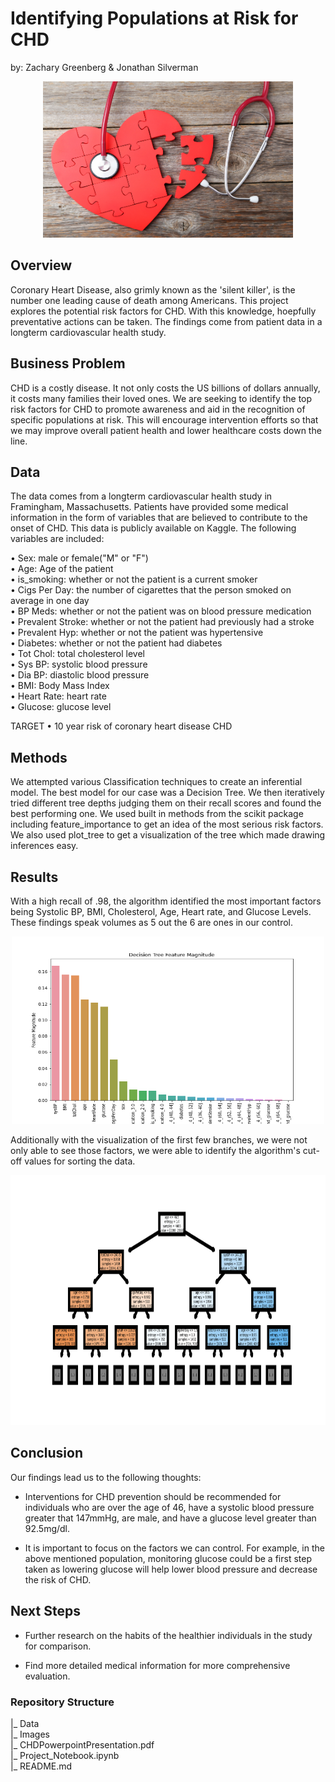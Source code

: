 # Identifying Populations at Risk for CHD
by: Zachary Greenberg & Jonathan Silverman

<p align="center"><img src="https://github.com/zachagreenberg/Cardiovascular_Disease/blob/main/Images/Readme_Cover.jpg" width="400" height="250" /></p>

## Overview

Coronary Heart Disease, also grimly known as the 'silent killer', is the number one leading cause of death among Americans. This project explores the potential risk factors for CHD. With this knowledge, hoepfully preventative actions can be taken. The findings come from patient data in a longterm cardiovascular health study. 

## Business Problem

CHD is a costly disease. It not only costs the US billions of dollars annually, it costs many families their loved ones. We are seeking to identify the top risk factors for CHD to promote awareness and aid in the recognition of specific populations at risk. This will encourage intervention efforts so that we may improve overall patient health and lower healthcare costs down the line. 

## Data

The data comes from a longterm cardiovascular health study in Framingham, Massachusetts. Patients have provided some medical information in the form of variables that are believed to contribute to the onset of CHD. This data is publicly available on Kaggle. The following variables are included:

• Sex: male or female("M" or "F")    
• Age: Age of the patient    
• is_smoking: whether or not the patient is a current smoker    
• Cigs Per Day: the number of cigarettes that the person smoked on average in one day    
• BP Meds: whether or not the patient was on blood pressure medication    
• Prevalent Stroke: whether or not the patient had previously had a stroke   
• Prevalent Hyp: whether or not the patient was hypertensive   
• Diabetes: whether or not the patient had diabetes   
• Tot Chol: total cholesterol level   
• Sys BP: systolic blood pressure   
• Dia BP: diastolic blood pressure   
• BMI: Body Mass Index  
• Heart Rate: heart rate  
• Glucose: glucose level  

TARGET
• 10 year risk of coronary heart disease CHD

## Methods

We attempted various Classification techniques to create an inferential model. The best model for our case was a Decision Tree. We then iteratively tried different tree depths judging them on their recall scores and found the best performing one. We used built in methods from the scikit package including feature_importance to get an idea of the most serious risk factors.  We also used plot_tree to get a visualization of the tree which made drawing inferences easy.  

## Results
With a high recall of .98, the algorithm identified the most important factors being Systolic BP, BMI, Cholesterol, Age, Heart rate, and Glucose Levels. These findings speak volumes as 5 out the 6 are ones in our control. 

<p align="center"><img src="https://github.com/zachagreenberg/Cardiovascular_Disease/blob/main/Images/DecTree17Magnitude.png" width="500" height="300" /></p>

Additionally with the visualization of the first few branches, we were not only able to see those factors, we were able to identify the algorithm's cut-off values for sorting the data.

<p align="center"><img src="https://github.com/zachagreenberg/Cardiovascular_Disease/blob/main/Images/dtree17.png" width="800" height="400" /></p>



## Conclusion

Our findings lead us to the following thoughts:

- Interventions for CHD prevention should be recommended for individuals who are over the age of 46, have a systolic blood pressure greater that 147mmHg, are male, and have a glucose level greater than 92.5mg/dl. 

- It is important to focus on the factors we can control. For example, in the above mentioned population,  monitoring glucose could be a first step taken as lowering glucose will help lower blood pressure and decrease the risk of CHD.

## Next Steps

- Further research on the habits of the healthier individuals in the study for comparison.

- Find more detailed medical information for more comprehensive evaluation.


### Repository Structure
|_ Data  
|_ Images    
|_ CHDPowerpointPresentation.pdf   
|_ Project_Notebook.ipynb   
|_ README.md



